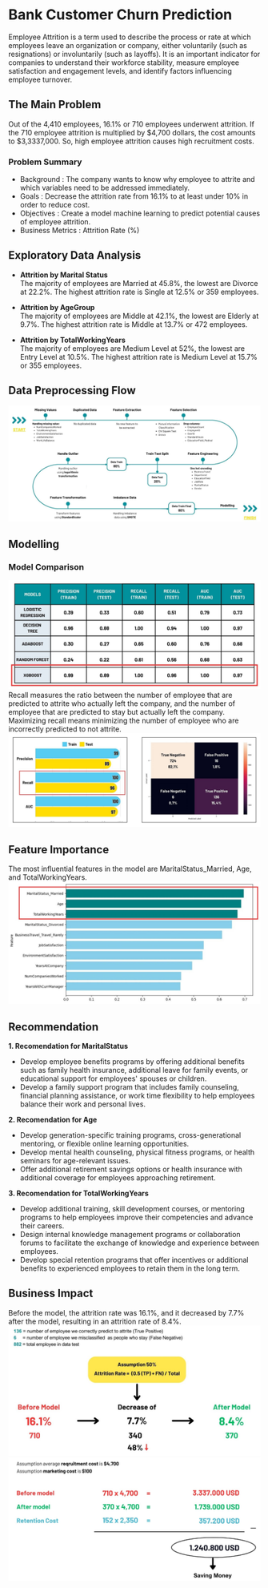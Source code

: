 # Bank Customer Churn Prediction
Employee Attrition is a term used to describe the process or rate at which employees leave an organization or company, either voluntarily (such as resignations) or involuntarily (such as layoffs). It is an important indicator for companies to understand their workforce stability, measure employee satisfaction and engagement levels, and identify factors influencing employee turnover.

## The Main Problem
Out of the 4,410 employees, 16.1% or 710 employees underwent attrition. If the 710 employee attrition is multiplied by $4,700 dollars, the cost amounts to $3,3337,000. So, high employee attrition causes high recruitment costs.

### **Problem Summary**
- Background : The company wants to know why employee to attrite and which variables need to be addressed immediately. <br>
- Goals : Decrease the attrition  rate from 16.1% to at least under 10% in order to reduce cost. <br>
- Objectives : Create a model machine learning to predict potential causes of employee attrition. <br>
- Business Metrics : Attrition Rate (%)

## Exploratory Data Analysis
- **Attrition by Marital Status** <br>
The majority of employees are Married at 45.8%, the lowest are Divorce at 22.2%. The highest attrition rate is Single at 12.5% or 359 employees.

- **Attrition by AgeGroup** <br>
The majority of employees are Middle at 42.1%, the lowest are Elderly at 9.7%. The highest attrition rate is Middle at 13.7% or 472 employees.

- **Attrition by TotalWorkingYears** <br>
The majority of employees are Medium Level at 52%, the lowest are Entry Level at 10.5%. The highest attrition rate is Medium Level at 15.7% or 355 employees.

## Data Preprocessing Flow
![alt Text](https://github.com/shaniaw16/Employee-Attrition-Analysis/blob/main/DPF.jpg)

## Modelling
### **Model Comparison**
![alt Text](https://github.com/shaniaw16/Employee-Attrition-Analysis/blob/main/ME%201.jpg)
Recall measures the ratio between the number of employee that are predicted to attrite who actually left the  company, and the number of employee that are predicted to stay but actually left the company. Maximizing recall means minimizing the number of employee who are incorrectly predicted to not attrite.
![alt Text](https://github.com/shaniaw16/Employee-Attrition-Analysis/blob/main/ME%202.jpg)

## Feature Importance
The most influential features in the model are MaritalStatus_Married, Age, and TotalWorkingYears.
![alt Text](https://github.com/shaniaw16/Employee-Attrition-Analysis/blob/main/FI%202.jpg)

## Recommendation
**1. Recomendation  for MaritalStatus** <br>
   - Develop employee benefits programs by offering additional benefits such as family health insurance, additional leave for family events, or educational support for employees' spouses or children.
   - Develop a family support program that includes family counseling, financial planning assistance, or work time flexibility to help employees balance their work and personal lives.<br>
   
**2. Recomendation  for Age** <br>
   - Develop generation-specific training programs, cross-generational mentoring, or flexible online learning opportunities.
   - Develop mental health counseling, physical fitness programs, or health seminars for age-relevant issues.
   - Offer additional retirement savings options or health insurance with additional coverage for employees approaching retirement. <br>
   
**3. Recomendation  for TotalWorkingYears**
   - Develop additional training, skill development courses, or mentoring programs to help employees improve their competencies and advance their careers.
   - Design internal knowledge management programs or collaboration forums to facilitate the exchange of knowledge and experience between employees.
   - Develop special retention programs that offer incentives or additional benefits to experienced employees to retain them in the long term. <br>

## Business Impact
Before the model, the attrition rate was 16.1%, and it decreased by 7.7% after the model, resulting in an attrition rate of 8.4%.
![alt Text](https://github.com/shaniaw16/Employee-Attrition-Analysis/blob/main/BI%201.jpg)
![alt Text](https://github.com/shaniaw16/Employee-Attrition-Analysis/blob/main/BI%202.jpg)
